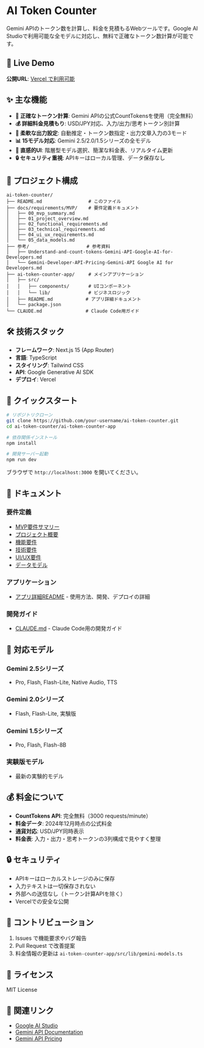 # AI Token Counter

Gemini APIのトークン数を計算し、料金を見積もるWebツールです。Google AI Studioで利用可能な全モデルに対応し、無料で正確なトークン数計算が可能です。

## 🚀 Live Demo

**公開URL**: [Vercel で利用可能](https://ai-token-counter.vercel.app/) 

## ✨ 主な機能

- **🔢 正確なトークン計算**: Gemini APIの公式CountTokensを使用（完全無料）
- **💰 詳細料金見積もり**: USD/JPY対応、入力/出力/思考トークン別計算
- **📝 柔軟な出力設定**: 自動推定・トークン数指定・出力文章入力の3モード
- **📊 15モデル対応**: Gemini 2.5/2.0/1.5シリーズの全モデル
- **🎨 直感的UI**: 階層型モデル選択、簡潔な料金表、リアルタイム更新
- **🔒 セキュリティ重視**: APIキーはローカル管理、データ保存なし

## 📁 プロジェクト構成

```
ai-token-counter/
├── README.md                 # このファイル
├── docs/requirements/MVP/    # 要件定義ドキュメント
│   ├── 00_mvp_summary.md
│   ├── 01_project_overview.md
│   ├── 02_functional_requirements.md
│   ├── 03_technical_requirements.md
│   ├── 04_ui_ux_requirements.md
│   └── 05_data_models.md
├── 参考/                     # 参考資料
│   ├── Understand-and-count-tokens-Gemini-API-Google-AI-for-Developers.md
│   └── Gemini-Developer-API-Pricing-Gemini-API Google AI for Developers.md
├── ai-token-counter-app/     # メインアプリケーション
│   ├── src/
│   │   ├── components/       # UIコンポーネント
│   │   └── lib/              # ビジネスロジック
│   ├── README.md            # アプリ詳細ドキュメント
│   └── package.json
└── CLAUDE.md                # Claude Code用ガイド
```

## 🛠️ 技術スタック

- **フレームワーク**: Next.js 15 (App Router)
- **言語**: TypeScript
- **スタイリング**: Tailwind CSS
- **API**: Google Generative AI SDK
- **デプロイ**: Vercel

## 🚀 クイックスタート

```bash
# リポジトリクローン
git clone https://github.com/your-username/ai-token-counter.git
cd ai-token-counter/ai-token-counter-app

# 依存関係インストール
npm install

# 開発サーバー起動
npm run dev
```

ブラウザで `http://localhost:3000` を開いてください。

## 📖 ドキュメント

### 要件定義
- [MVP要件サマリー](docs/requirements/MVP/00_mvp_summary.md)
- [プロジェクト概要](docs/requirements/MVP/01_project_overview.md)
- [機能要件](docs/requirements/MVP/02_functional_requirements.md)
- [技術要件](docs/requirements/MVP/03_technical_requirements.md)
- [UI/UX要件](docs/requirements/MVP/04_ui_ux_requirements.md)
- [データモデル](docs/requirements/MVP/05_data_models.md)

### アプリケーション
- [アプリ詳細README](ai-token-counter-app/README.md) - 使用方法、開発、デプロイの詳細

### 開発ガイド
- [CLAUDE.md](CLAUDE.md) - Claude Code用の開発ガイド

## 🎯 対応モデル

### Gemini 2.5シリーズ
- Pro, Flash, Flash-Lite, Native Audio, TTS

### Gemini 2.0シリーズ  
- Flash, Flash-Lite, 実験版

### Gemini 1.5シリーズ
- Pro, Flash, Flash-8B

### 実験版モデル
- 最新の実験的モデル

## 💰 料金について

- **CountTokens API**: 完全無料（3000 requests/minute）
- **料金データ**: 2024年12月時点の公式料金
- **通貨対応**: USD/JPY同時表示
- **料金表**: 入力・出力・思考トークンの3列構成で見やすく整理

## 🔒 セキュリティ

- APIキーはローカルストレージのみに保存
- 入力テキストは一切保存されない
- 外部への送信なし（トークン計算APIを除く）
- Vercelでの安全な公開

## 🤝 コントリビューション

1. Issues で機能要求やバグ報告
2. Pull Request で改善提案
3. 料金情報の更新は `ai-token-counter-app/src/lib/gemini-models.ts`

## 📄 ライセンス

MIT License

## 🔗 関連リンク

- [Google AI Studio](https://aistudio.google.com/)
- [Gemini API Documentation](https://ai.google.dev/gemini-api/docs)
- [Gemini API Pricing](https://ai.google.dev/gemini-api/docs/pricing)